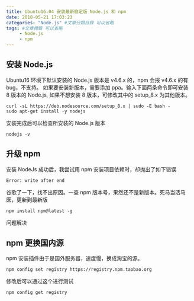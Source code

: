 ```yaml
---
title: Ubuntu16.04 安装最新稳定版 Node.js 和 npm
date: 2018-05-21 17:03:23
categories: "Node.js" #文章分類目錄 可以省略
tags: #文章標籤 可以省略
     - Node.js
     - npm
---
```

## 安装 Node.js

Ubuntu16 环境下默认安装的 Node.js 版本是 v4.6.x 的，npm 会报 v4.6.x 的有bug，不支持。
如果要安装新版本，需要添加 ppa。输入下面两条命令即可安装 8 版本的 Node.js, 如果不想安装 8 版本，可修改其中的 setup_8.x 为其他版本。

``` shell
curl -sL https://deb.nodesource.com/setup_8.x | sudo -E bash -
sudo apt-get install -y nodejs
```

安装完成后可以检查所安装的 Node.js 版本

``` shell
nodejs -v
```

## 升级 npm

安装 NodeJs 成功后，我尝试用 npm 安装项目依赖时，却抛出了如下错误

``` shell
Error: write after end
```

谷歌了一下，找不出原因。一查 npm 版本号，果然还不是新版本。死马当活马医，更新到最新版

``` shell
npm install npm@latest -g
```

问题解决

## npm 更换国内源

npm 安装插件由于是国外服务器，速度慢，换成淘宝的源。

``` shell
npm config set registry https://registry.npm.taobao.org
```

修改后可以通过这个进行测试

``` shell
npm config get registry
```
